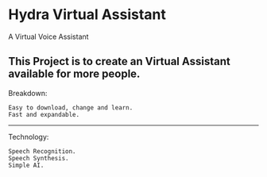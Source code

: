 # Hydra Virtual Assistant 
A Virtual Voice Assistant

 This Project is to create an Virtual Assistant available for more people.
--------------------------------------------------------------------------
Breakdown:

    Easy to download, change and learn.
    Fast and expandable.
---------------------------------------------------------------------------
Technology:

    Speech Recognition.
    Speech Synthesis.
    Simple AI.


